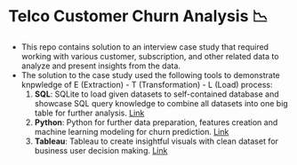 # Telco Customer Churn Analysis :chart_with_downwards_trend:
- This repo contains solution to an interview case study that required working with various customer, subscription, and other related data to analyze and present insights from the data.
- The solution to the case study used the following tools to demonstrate knpwledge of E (Extraction) - T (Transformation) - L (Load) process:
  1. **SQL**: SQLite to load given datasets to self-contained database and showcase SQL query knowledge to combine all datasets into one big table for further analysis. [Link](integration_and_modeling.ipynb)
  2. **Python**: Python for further data preparation, features creation and machine learning modeling for churn prediction. [Link](integration_and_modeling.ipynb)
  3. **Tableau**: Tableau to create insightful visuals with clean dataset for business user decision making. [Link](https://public.tableau.com/app/profile/shilpa4518/viz/TelcoCustomerLifecycleAnalysis/CustomerAnalysisDashboard?publish=yes)
